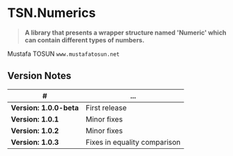 # TSN.Numerics
> **A library that presents a wrapper structure named 'Numeric' which can contain different types of numbers.**

Mustafa TOSUN
`www.mustafatosun.net`

## Version Notes
| # | ... |
|--|--|
| **Version: 1.0.0-beta** | First release |
| **Version: 1.0.1** | Minor fixes |
| **Version: 1.0.2** | Minor fixes |
| **Version: 1.0.3** | Fixes in equality comparison |
